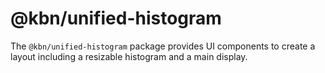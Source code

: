 # @kbn/unified-histogram

The `@kbn/unified-histogram` package provides UI components to create a layout including a resizable histogram and a main display.
